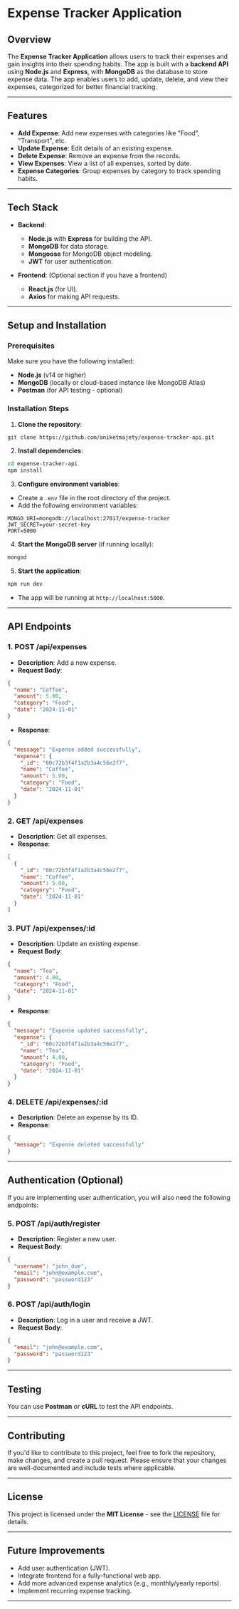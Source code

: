 
# Expense Tracker Application

## Overview

The **Expense Tracker Application** allows users to track their expenses and gain insights into their spending habits. The app is built with a **backend API** using **Node.js** and **Express**, with **MongoDB** as the database to store expense data. The app enables users to add, update, delete, and view their expenses, categorized for better financial tracking.

---

## Features

- **Add Expense**: Add new expenses with categories like "Food", "Transport", etc.
- **Update Expense**: Edit details of an existing expense.
- **Delete Expense**: Remove an expense from the records.
- **View Expenses**: View a list of all expenses, sorted by date.
- **Expense Categories**: Group expenses by category to track spending habits.

---

## Tech Stack

- **Backend**: 
  - **Node.js** with **Express** for building the API.
  - **MongoDB** for data storage.
  - **Mongoose** for MongoDB object modeling.
  - **JWT** for user authentication.

- **Frontend**: (Optional section if you have a frontend)
  - **React.js** (for UI).
  - **Axios** for making API requests.

---

## Setup and Installation

### Prerequisites

Make sure you have the following installed:

- **Node.js** (v14 or higher)
- **MongoDB** (locally or cloud-based instance like MongoDB Atlas)
- **Postman** (for API testing - optional)

### Installation Steps

1. **Clone the repository**:

```bash
git clone https://github.com/aniketmajety/expense-tracker-api.git
```

2. **Install dependencies**:

```bash
cd expense-tracker-api
npm install
```

3. **Configure environment variables**:

- Create a `.env` file in the root directory of the project.
- Add the following environment variables:

```plaintext
MONGO_URI=mongodb://localhost:27017/expense-tracker
JWT_SECRET=your-secret-key
PORT=5000
```

4. **Start the MongoDB server** (if running locally):

```bash
mongod
```

5. **Start the application**:

```bash
npm run dev
```

- The app will be running at `http://localhost:5000`.

---

## API Endpoints

### 1. **POST /api/expenses**

- **Description**: Add a new expense.
- **Request Body**:

```json
{
  "name": "Coffee",
  "amount": 5.00,
  "category": "Food",
  "date": "2024-11-01"
}
```

- **Response**: 
```json
{
  "message": "Expense added successfully",
  "expense": {
    "_id": "60c72b3f4f1a2b3a4c56e2f7",
    "name": "Coffee",
    "amount": 5.00,
    "category": "Food",
    "date": "2024-11-01"
  }
}
```

### 2. **GET /api/expenses**

- **Description**: Get all expenses.
- **Response**:
```json
[
  {
    "_id": "60c72b3f4f1a2b3a4c56e2f7",
    "name": "Coffee",
    "amount": 5.00,
    "category": "Food",
    "date": "2024-11-01"
  }
]
```

### 3. **PUT /api/expenses/:id**

- **Description**: Update an existing expense.
- **Request Body**:
```json
{
  "name": "Tea",
  "amount": 4.00,
  "category": "Food",
  "date": "2024-11-01"
}
```

- **Response**:
```json
{
  "message": "Expense updated successfully",
  "expense": {
    "_id": "60c72b3f4f1a2b3a4c56e2f7",
    "name": "Tea",
    "amount": 4.00,
    "category": "Food",
    "date": "2024-11-01"
  }
}
```

### 4. **DELETE /api/expenses/:id**

- **Description**: Delete an expense by its ID.
- **Response**:
```json
{
  "message": "Expense deleted successfully"
}
```

---

## Authentication (Optional)

If you are implementing user authentication, you will also need the following endpoints:

### 5. **POST /api/auth/register**

- **Description**: Register a new user.
- **Request Body**:

```json
{
  "username": "john_doe",
  "email": "john@example.com",
  "password": "password123"
}
```

### 6. **POST /api/auth/login**

- **Description**: Log in a user and receive a JWT.
- **Request Body**:

```json
{
  "email": "john@example.com",
  "password": "password123"
}
```

---

## Testing

You can use **Postman** or **cURL** to test the API endpoints.

---

## Contributing

If you'd like to contribute to this project, feel free to fork the repository, make changes, and create a pull request. Please ensure that your changes are well-documented and include tests where applicable.

---

## License

This project is licensed under the **MIT License** - see the [LICENSE](LICENSE) file for details.

---

## Future Improvements

- Add user authentication (JWT).
- Integrate frontend for a fully-functional web app.
- Add more advanced expense analytics (e.g., monthly/yearly reports).
- Implement recurring expense tracking.

---


